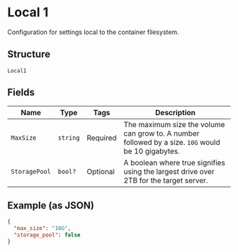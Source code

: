 
# Local 1

Configuration for settings local to the container filesystem.

## Structure

`Local1`

## Fields

| Name | Type | Tags | Description |
|  --- | --- | --- | --- |
| `MaxSize` | `string` | Required | The maximum size the volume can grow to. A number followed by a size. `10G` would be 10 gigabytes. |
| `StoragePool` | `bool?` | Optional | A boolean where true signifies using the largest drive over 2TB for the target server. |

## Example (as JSON)

```json
{
  "max_size": "10G",
  "storage_pool": false
}
```

